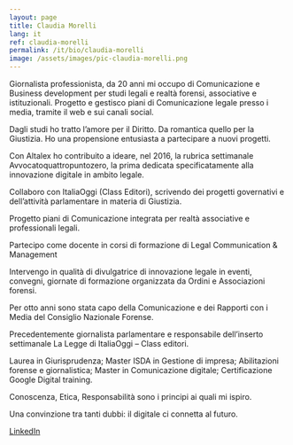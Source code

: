 ```yaml
---
layout: page
title: Claudia Morelli
lang: it
ref: claudia-morelli
permalink: /it/bio/claudia-morelli
image: /assets/images/pic-claudia-morelli.png
---
```


Giornalista professionista, da 20 anni mi occupo di Comunicazione e Business development per studi legali e realtà forensi, associative e istituzionali. Progetto e gestisco piani di Comunicazione legale presso i media, tramite il web e sui canali social.

Dagli studi ho tratto l’amore per il Diritto. Da romantica quello per la Giustizia. Ho una propensione entusiasta a partecipare a nuovi progetti. 

Con Altalex ho contribuito a ideare, nel 2016, la rubrica settimanale Avvocatoquattropuntozero, la prima dedicata specificatamente alla innovazione digitale in ambito legale. 

Collaboro con ItaliaOggi (Class Editori), scrivendo dei progetti governativi e dell’attività parlamentare in materia di Giustizia.

Progetto piani di Comunicazione integrata per realtà associative e professionali legali.

Partecipo come docente in corsi di formazione di Legal Communication & Management

Intervengo in qualità di divulgatrice di innovazione legale in eventi, convegni, giornate di formazione organizzata da Ordini e Associazioni forensi. 

Per otto anni sono stata capo della Comunicazione e dei Rapporti con i Media del Consiglio Nazionale Forense. 

Precedentemente giornalista parlamentare e responsabile dell’inserto settimanale La Legge di ItaliaOggi – Class editori. 

Laurea in Giurisprudenza; Master ISDA in Gestione di impresa; Abilitazioni forense e giornalistica; Master in Comunicazione digitale; Certificazione Google Digital training. 

Conoscenza, Etica, Responsabilità sono i principi ai quali mi ispiro. 

Una convinzione tra tanti dubbi: il digitale ci connetta al futuro.

[LinkedIn](https://www.linkedin.com/in/claudia-morelli-clamor/)
